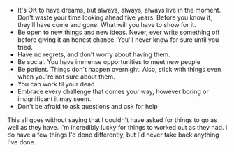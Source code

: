 * It's OK to have dreams, but always, always, always live in the moment. Don't waste your time looking ahead five years. Before you know it, they'll have come and gone. What will you have to show for it.
* Be open to new things and new ideas. Never, ever write something off before giving it an honest chance. You'll never know for sure until you tried.
* Have no regrets, and don't worry about having them.
* Be social. You have immense opportunities to meet new people
* Be patient. Things don't happen overnight. Also, stick with things even when you're not sure about them.
* You can work til your dead
* Embrace every challenge that comes your way, however boring or insignificant it may seem.
* Don't be afraid to ask questions and ask for help

This all goes without saying that I couldn't have asked for things to go as well as they have. I'm incredibly lucky for things to worked out as they had. I do have a few things I'd done differently, but I'd never take back anything I've done.
